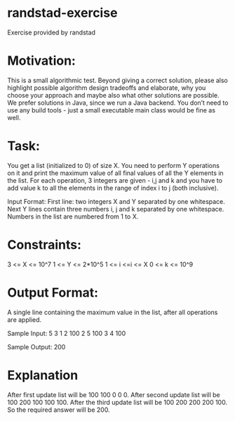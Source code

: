 # randstad-exercise
Exercise provided by randstad

# Motivation:
This is a small algorithmic test. Beyond giving a correct solution, please also highlight possible algorithm
design tradeoffs and elaborate, why you choose your approach and maybe also what other solutions are
possible.
We prefer solutions in Java, since we run a Java backend. You don’t need to use any build tools - just a
small executable main class would be fine as well.

# Task:
You get a list (initialized to 0) of size X. You need to perform Y operations on it and print the maximum
value of all final values of all the Y elements in the list. For each operation, 3 integers are given - i,j and k
and you have to add value k to all the elements in the range of index i to j (both inclusive).

Input Format:
First line: two integers X and Y separated by one whitespace.
Next Y lines contain three numbers i, j and k separated by one whitespace.
Numbers in the list are numbered from 1 to X.

# Constraints:
3 <= X <= 10^7
1 <= Y <= 2*10^5
1 <= i <=i <= X
0 <= k <= 10^9

# Output Format:
A single line containing the maximum value in the list, after all operations are applied.

Sample Input:
5 3
1 2 100
2 5 100
3 4 100

Sample Output:
200

# Explanation
After first update list will be 100 100 0 0 0. After second update list will be 100 200 100 100 100. After the
third update list will be 100 200 200 200 100.
So the required answer will be 200.

